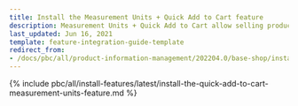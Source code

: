 ```yaml
---
title: Install the Measurement Units + Quick Add to Cart feature
description: Measurement Units + Quick Add to Cart allow selling products by any unit of measure with a click. This guide describes how to integrate this feature into your project.
last_updated: Jun 16, 2021
template: feature-integration-guide-template
redirect_from:
- /docs/pbc/all/product-information-management/202204.0/base-shop/install-and-upgrade/install-features/install-the-measurement-units-quick-add-to-cart-feature.html
---
```

{% include pbc/all/install-features/latest/install-the-quick-add-to-cart-measurement-units-feature.md %} <!-- To edit, see /_includes/pbc/all/install-features/202311.0/install-the-quick-add-to-cart-measurement-units-feature.md -->
